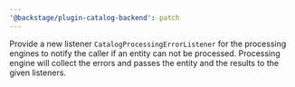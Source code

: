 ```yaml
---
'@backstage/plugin-catalog-backend': patch
---
```


Provide a new listener `CatalogProcessingErrorListener` for the processing engines to notify the caller if an entity can not be processed. Processing engine
will collect the errors and passes the entity and the results to the given listeners.
